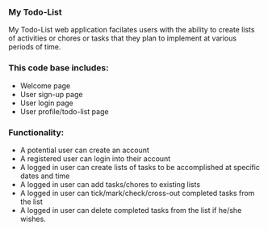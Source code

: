 ### My Todo-List
My Todo-List web application facilates users with the ability to create lists of activities or chores or tasks that they plan to implement at various periods of time.

### This code base includes:
* Welcome page
* User sign-up page
* User login page
* User profile/todo-list page

### Functionality:
* A potential user can create an account
* A registered user can login into their account
* A logged in user can create lists of tasks to be accomplished at specific dates and time
* A logged in user can add tasks/chores to existing lists
* A logged in user can tick/mark/check/cross-out completed tasks from the list
* A logged in user can delete completed tasks from the list if he/she wishes.
